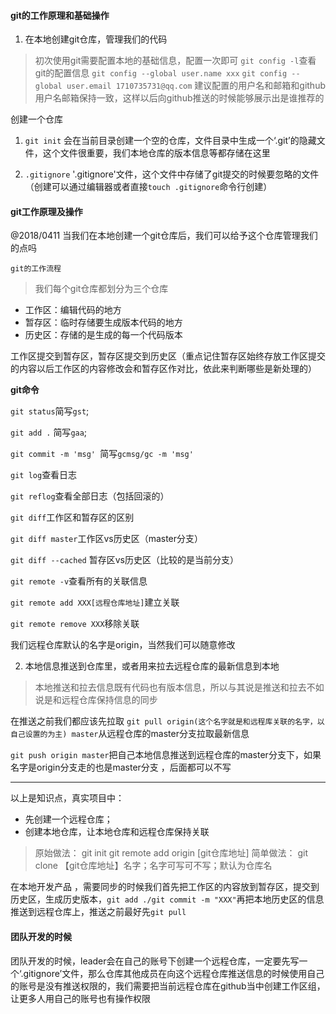 
#### git的工作原理和基础操作
1. 在本地创建git仓库，管理我们的代码
> 初次使用git需要配置本地的基础信息，配置一次即可
> `git config -l`查看git的配置信息
> `git config --global user.name xxx`
> `git config --global user.email 1710735731@qq.com`
> 建议配置的用户名和邮箱和github用户名邮箱保持一致，这样以后向github推送的时候能够展示出是谁推荐的

创建一个仓库
1. `git init`
会在当前目录创建一个空的仓库，文件目录中生成一个‘.git’的隐藏文件，这个文件很重要，我们本地仓库的版本信息等都存储在这里

2. `.gitignore`
'.gitignore'文件，这个文件中存储了git提交的时候要忽略的文件（创建可以通过编辑器或者直接`touch .gitignore`命令行创建）


#### git工作原理及操作
@2018/0411
当我们在本地创建一个git仓库后，我们可以给予这个仓库管理我们的点吗

`git的工作流程`
> 我们每个git仓库都划分为三个仓库
- 工作区：编辑代码的地方
- 暂存区：临时存储要生成版本代码的地方
- 历史区：存储的是生成的每一个代码版本

工作区提交到暂存区，暂存区提交到历史区（重点记住暂存区始终存放工作区提交的内容以后工作区的内容修改会和暂存区作对比，依此来判断哪些是新处理的）

**git命令**

`git status`简写`gst`;

`git add .` 简写`gaa`;

`git commit -m 'msg' `简写`gcmsg/gc -m 'msg'`

`git log`查看日志

`git reflog`查看全部日志（包括回滚的）

`git diff`工作区和暂存区的区别

`git diff master`工作区vs历史区（master分支）

`git diff --cached` 暂存区vs历史区（比较的是当前分支）

`git remote -v`查看所有的关联信息

`git remote add XXX[远程仓库地址]`建立关联

`git remote remove XXX`移除关联

我们远程仓库默认的名字是origin，当然我们可以随意修改

2. 本地信息推送到仓库里，或者用来拉去远程仓库的最新信息到本地
> 本地推送和拉去信息既有代码也有版本信息，所以与其说是推送和拉去不如说是和远程仓库保持信息的同步

在推送之前我们都应该先拉取
`git pull origin(这个名字就是和远程库关联的名字，以自己设置的为主) master`从远程仓库的master分支拉取最新信息

`git push origin master`把自己本地信息推送到远程仓库的master分支下，如果名字是origin分支走的也是master分支 ，后面都可以不写

---

以上是知识点，真实项目中：
- 先创建一个远程仓库；
- 创建本地仓库，让本地仓库和远程仓库保持关联

> 原始做法：
> git init 
> git remote add origin [git仓库地址]
简单做法：
> git clone 【git仓库地址】名字；名字可写可不写；默认为仓库名

在本地开发产品 ，需要同步的时候我们首先把工作区的内容放到暂存区，提交到历史区，生成历史版本，`git add ./git commit -m "XXX"`再把本地历史区的信息推送到远程仓库上，推送之前最好先`git pull`

#### 团队开发的时候
团队开发的时候，leader会在自己的账号下创建一个远程仓库，一定要先写一个‘.gitignore’文件，那么仓库其他成员在向这个远程仓库推送信息的时候使用自己的账号是没有推送权限的，我们需要把当前远程仓库在github当中创建工作区组，让更多人用自己的账号也有操作权限
